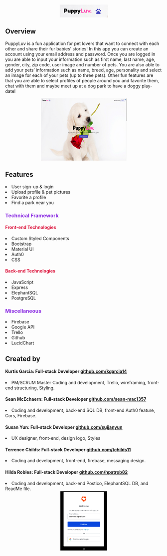 <div align="center">
    <img width="155" height="" src="PuppyLuv_Logo.png">
</div>

<!-- <h2 style="text-align:center">PuppyLuv</h2> -->

## Overview


<p>PuppyLuv is a fun application for pet lovers that want to connect with each other and share their fur babies’ stories! In this app you can create an account using your email address and password. Once you are logged in you are able to input your information
    such as first name, last name, age, gender, city, zip code, user image and number of pets. You are also able to add your pets’ information such as name, breed, age, personality and select an image for each of your pets (up to three pets). Other
    fun features are that you are able to select profiles of people around you and favorite them, chat with them and maybe meet up at a dog park to have a doggy play-date!</p>
<div align="center">
    <img width="275" height="200px" src="PuppyLuv.png">
</div>

## Features

<li>User sign-up & login</li>
<li>Upload profile & pet pictures</li>
<li>Favorite a profile </li>
<li>Find a park near you</li>



<h3 style="color:blueviolet">Technical Framework</h3>
<h4 style="color:crimson">Front-end Technologies</h4>
<li>Custom Styled Components</li>
<li>Bootstrap</li>
<li>Material UI</li>
<li>Auth0</li>
<li>CSS </li>

<h4 style="color:crimson">Back-end Technologies</h4>

<li>JavaScript</li>
<li>Express</li>
<li>ElephantSQL</li>
<li>PostgreSQL</li>

<h3 style="color:blueviolet">Miscellaneous</h3>
<li>Firebase</li>
<li>Google API</li>
<li>Trello</li>
<li>Github</li>
<li>LucidChart</li>


## Created by

<h4>Kurtis Garcia: Full-stack Developer
    <a href="https://github.com/kgarcia14">github.com/kgarcia14</a>
</h4>

<li>PM/SCRUM Master Coding and development, Trello, wireframing, front-end structuring, Styling.
</li>

<h4>Sean McEchaern: Full-stack Developer
    <a href="https://github.com/sean-mac1357">github.com/sean-mac1357</a>
</h4>
<li>
    Coding and development, back-end SQL DB, front-end Auth0 feature, Cors, Firebase.
</li>
<h4>Susan Yun: Full-stack Developer
    <a href="https://github.com/sujjanyun">github.com/sujjanyun</a>
</h4>
<li>
    UX designer, front-end, design logo, Styles
</li>

<h4>Terrence Childs: Full-stack Developer
    <a href="https://github.com/tchilds11">github.com/tchilds11</a>
</h4>
<li>
    Coding and development, front-end, firebase, messaging design.
</li>

<h4>Hilda Robles: Full-stack Developer
    <a href="https://github.com/hpatrob82">github.com/hpatrob82</a>
</h4>
<li>
    Coding and development, back-end Postico, ElephantSQL DB, and ReadMe file.
</li>


<div align="center">
    <img width="150" src="PuppyAuth.png">
</div>
